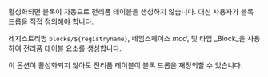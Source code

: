 활성화되면 블록이 자동으로 전리품 테이블을 생성하지 않습니다. 대신 사용자가 블록 드롭을 직접 정의해야 합니다.

레지스트리명 `blocks/${registryname}`, 네임스페이스 _mod_, 및 타입 _Block_을 사용하여 전리품 테이블 요소를 생성합니다.

이 옵션이 활성화되지 않아도 전리품 테이블이 블록 드롭을 재정의할 수 있습니다.